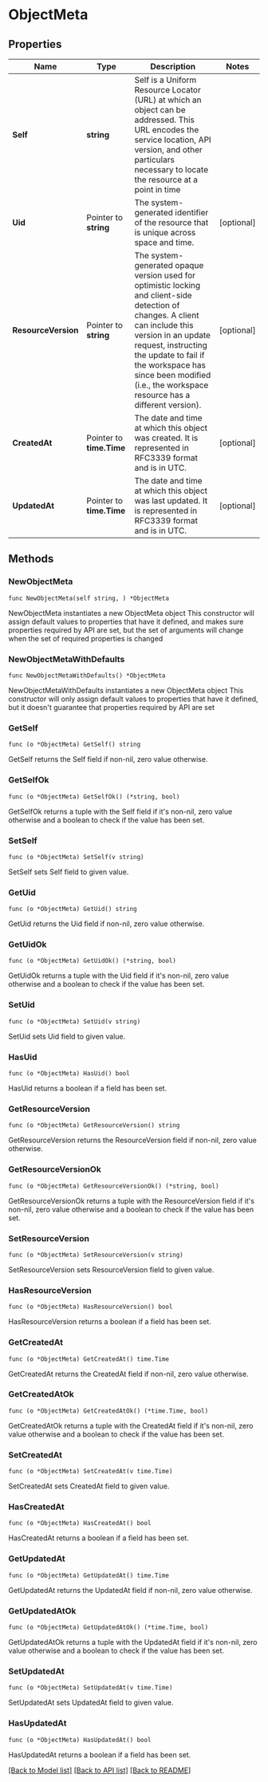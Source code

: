 # ObjectMeta

## Properties

Name | Type | Description | Notes
------------ | ------------- | ------------- | -------------
**Self** | **string** | Self is a Uniform Resource Locator (URL) at which an object can be addressed. This URL encodes the service location, API version, and other particulars necessary to locate the resource at a point in time | 
**Uid** | Pointer to **string** | The system-generated identifier of the resource that is unique across space and time. | [optional] 
**ResourceVersion** | Pointer to **string** | The system-generated opaque version used for optimistic locking and client-side detection of changes. A client can include this version in an update request, instructing the update to fail if the workspace has since been modified (i.e., the workspace resource has a different version). | [optional] 
**CreatedAt** | Pointer to **time.Time** | The date and time at which this object was created. It is represented in RFC3339 format and is in UTC. | [optional] 
**UpdatedAt** | Pointer to **time.Time** | The date and time at which this object was last updated. It is represented in RFC3339 format and is in UTC. | [optional] 

## Methods

### NewObjectMeta

`func NewObjectMeta(self string, ) *ObjectMeta`

NewObjectMeta instantiates a new ObjectMeta object
This constructor will assign default values to properties that have it defined,
and makes sure properties required by API are set, but the set of arguments
will change when the set of required properties is changed

### NewObjectMetaWithDefaults

`func NewObjectMetaWithDefaults() *ObjectMeta`

NewObjectMetaWithDefaults instantiates a new ObjectMeta object
This constructor will only assign default values to properties that have it defined,
but it doesn't guarantee that properties required by API are set

### GetSelf

`func (o *ObjectMeta) GetSelf() string`

GetSelf returns the Self field if non-nil, zero value otherwise.

### GetSelfOk

`func (o *ObjectMeta) GetSelfOk() (*string, bool)`

GetSelfOk returns a tuple with the Self field if it's non-nil, zero value otherwise
and a boolean to check if the value has been set.

### SetSelf

`func (o *ObjectMeta) SetSelf(v string)`

SetSelf sets Self field to given value.


### GetUid

`func (o *ObjectMeta) GetUid() string`

GetUid returns the Uid field if non-nil, zero value otherwise.

### GetUidOk

`func (o *ObjectMeta) GetUidOk() (*string, bool)`

GetUidOk returns a tuple with the Uid field if it's non-nil, zero value otherwise
and a boolean to check if the value has been set.

### SetUid

`func (o *ObjectMeta) SetUid(v string)`

SetUid sets Uid field to given value.

### HasUid

`func (o *ObjectMeta) HasUid() bool`

HasUid returns a boolean if a field has been set.

### GetResourceVersion

`func (o *ObjectMeta) GetResourceVersion() string`

GetResourceVersion returns the ResourceVersion field if non-nil, zero value otherwise.

### GetResourceVersionOk

`func (o *ObjectMeta) GetResourceVersionOk() (*string, bool)`

GetResourceVersionOk returns a tuple with the ResourceVersion field if it's non-nil, zero value otherwise
and a boolean to check if the value has been set.

### SetResourceVersion

`func (o *ObjectMeta) SetResourceVersion(v string)`

SetResourceVersion sets ResourceVersion field to given value.

### HasResourceVersion

`func (o *ObjectMeta) HasResourceVersion() bool`

HasResourceVersion returns a boolean if a field has been set.

### GetCreatedAt

`func (o *ObjectMeta) GetCreatedAt() time.Time`

GetCreatedAt returns the CreatedAt field if non-nil, zero value otherwise.

### GetCreatedAtOk

`func (o *ObjectMeta) GetCreatedAtOk() (*time.Time, bool)`

GetCreatedAtOk returns a tuple with the CreatedAt field if it's non-nil, zero value otherwise
and a boolean to check if the value has been set.

### SetCreatedAt

`func (o *ObjectMeta) SetCreatedAt(v time.Time)`

SetCreatedAt sets CreatedAt field to given value.

### HasCreatedAt

`func (o *ObjectMeta) HasCreatedAt() bool`

HasCreatedAt returns a boolean if a field has been set.

### GetUpdatedAt

`func (o *ObjectMeta) GetUpdatedAt() time.Time`

GetUpdatedAt returns the UpdatedAt field if non-nil, zero value otherwise.

### GetUpdatedAtOk

`func (o *ObjectMeta) GetUpdatedAtOk() (*time.Time, bool)`

GetUpdatedAtOk returns a tuple with the UpdatedAt field if it's non-nil, zero value otherwise
and a boolean to check if the value has been set.

### SetUpdatedAt

`func (o *ObjectMeta) SetUpdatedAt(v time.Time)`

SetUpdatedAt sets UpdatedAt field to given value.

### HasUpdatedAt

`func (o *ObjectMeta) HasUpdatedAt() bool`

HasUpdatedAt returns a boolean if a field has been set.


[[Back to Model list]](../README.md#documentation-for-models) [[Back to API list]](../README.md#documentation-for-api-endpoints) [[Back to README]](../README.md)


